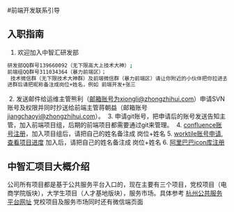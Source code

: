 #前端开发联系引导

## 入职指南
  1. 欢迎加入中智汇研发部
  
  ```sh
  研发部QQ群号139660092（无下限高大上技术大神）;
  前端组QQ群号311034364（暴力前端区）；
  技术微信群（无下限技术大神群）及前端微信群（暴力前端区）请让你附近的小伙伴把你拉进去。
 进群后请把昵称备注成岗位+姓名，例如 前端开发+张三
  ```
  
  2. 发送邮件给运维主管熊利（邮箱账号为xiongli@zhongzhihui.com）申请SVN账号及权限并同时抄送给前端主管蒋朝益（邮箱账号          jiangchaoyi@zhongzhihui.com）。
  3. 申请git账号，把申请后的账号发送告知主管，加入前端项目组，后期的前端项目都需要通过git来管理。
  4. [confluence账号注册](http://192.168.1.10:8090/signup.action?token=5d72afb871b88903)，加入项目组后，请把自己的姓名备注成 岗位+姓名
  5. [worktile账号申请,查看项目进度](https://worktile.com/signin) 加入后，请把自己的姓名备注成 岗位+姓名
  6. [阿里巴巴icon库注册](http://www.iconfont.cn/)

## 中智汇项目大概介绍
公司所有项目都是基于公共服务平台入口的，现在主要有三个项目，党校项目（电商学院版块），大学生项目（人才基地版块），服务市场。具体参考 [杭州公共服务平台网址](http://www.hzecps.org) 党校项目及服务市场同时还有微信端页面

